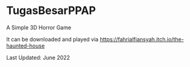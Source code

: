 # TugasBesarPPAP

A Simple 3D Horror Game 

It can be downloaded and played via https://fahrialfiansyah.itch.io/the-haunted-house

Last Updated: June 2022
